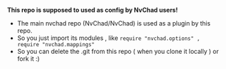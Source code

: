 **This repo is supposed to used as config by NvChad users!**

- The main nvchad repo (NvChad/NvChad) is used as a plugin by this repo.
- So you just import its modules , like
  `require "nvchad.options" , require "nvchad.mappings"`
- So you can delete the .git from this repo ( when you clone it locally ) or
  fork it :)

